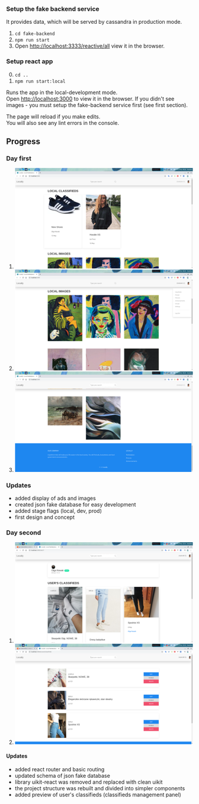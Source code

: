 ### Setup the fake backend service
It provides data, which will be served by cassandra in production mode.
1. `cd fake-backend`
2. `npm run start`
3. Open [http://localhost:3333/reactive/all](http://localhost:3333/reactive/all) view it in the browser.

### Setup react app
0. `cd ..`
1. `npm run start:local`

Runs the app in the local-development mode.<br />
Open [http://localhost:3000](http://localhost:3000) to view it in the browser. If you didn't see images - you must setup the fake-backend service first (see first section).

The page will reload if you make edits.<br />
You will also see any lint errors in the console.

## Progress
### Day first
1. ![first day](./screenshots/21-05-2020-1.png "First day")
2. ![first day](./screenshots/21-05-2020-2.png "First day")
3. ![first day](./screenshots/21-05-2020-3.png "First day")
### Updates
- added display of ads and images
- created json fake database for easy development
- added stage flags (local, dev, prod)
- first design and concept

### Day second
1. ![Second day](./screenshots/23-05-2020-1.png "Second day")
2. ![Second day](./screenshots/23-05-2020-2.png "Second day")
#### Updates
- added react router and basic routing
- updated schema of json fake database
- library uikit-react was removed and replaced with clean uikit
- the project structure was rebuilt and divided into simpler components
- added preview of user's classifieds (classifieds management panel)